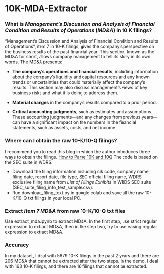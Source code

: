 # 10K-MDA-Extractor

### What is *Management’s Discussion and Analysis of Financial Condition and Results of Operations* (*MD&A*) in 10 K filings?


“Management’s Discussion and Analysis of Financial Condition and Results of Operations”, item 7 in 10-K filings, gives the company’s perspective on the business results of the past financial year. This section, known as the MD&A for short, allows company management to tell its story in its own words. The MD&A presents:

- **The company’s operations and financial results**, including information about the company’s liquidity and capital resources and any known trends or uncertainties that could materially affect the company’s results. This section may also discuss management’s views of key business risks and what it is doing to address them.

- **Material changes** in the company’s results compared to a prior period.

- **Critical accounting judgments**, such as estimates and assumptions. These accounting judgments—and any changes from previous years—can have a significant impact on the numbers in the financial statements, such as assets, costs, and net income.

### Where can I obtain the raw 10-K/10-Q filings?


I recommend you to read this blog in which the author introduces three ways to obtain the filings. [How to Parse 10K and 10Q](https://yuzhu.run/how-to-parse-10x/) The code is based on the SEC suite in WDRS. 

- Download the filing information including cik code, company name, filing date, report date, file type, SEC official filing name, WDRS exclusive filing name from *List of Filings Exhibits* in WRDS SEC suite (SEC_suite_filing_info_test_sample.csv).
- Run download_filing_text.py in google colab and save all the raw 10-K/10-Q txt filings in your local PC.

### Extract *Item 7 MD&A* from raw 10-K/10-Q txt files


Use extract_mda.ipynb to extract MD&A. In the first step, use strict regular expression to extract MD&A, then in the step two, try to use easing regular expression to extract MD&A.


### Accuracy


In my dataset, I deal with 5679 10-K filings in the past 2 years and there are 206 MD&A that cannot be extracted after the two steps. In the demo, I deal with 163 10-K filings, and there are 16 filings that cannot be extracted.




